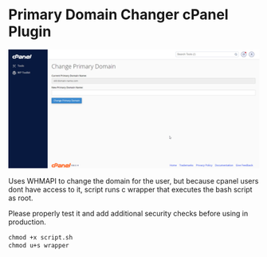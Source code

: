 # Primary Domain Changer cPanel Plugin
 
![Screenshot](/assets/img/primary-domain-changer-cpanel-plugin.gif)
 
 
Uses WHMAPI to change the domain for the user, but because cpanel users dont have access to it, script runs c wrapper that executes the bash script as root.

Please properly test it and add additional security checks before using in production.

```
chmod +x script.sh
chmod u+s wrapper
```
